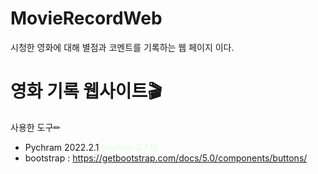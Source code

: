 # MovieRecordWeb
시청한 영화에 대해 별점과 코멘트를 기록하는 웹 페이지 이다.
<h1>영화 기록 웹사이트🎬</h1>
<p>사용한 도구✏</p>
<ul>
    <li> Pychram 2022.2.1 <span style="color:#dcffe4">(python 3.7.6)</span></li>
    <li> bootstrap : <a href="https://getbootstrap.com/docs/5.0/components/buttons/">https://getbootstrap.com/docs/5.0/components/buttons/</a></li>
</ul>
